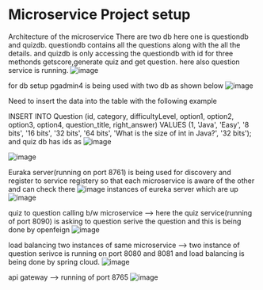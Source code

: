 # Microservice Project setup
Architecture of the microservice 
There are two db here one is questiondb and quizdb. questiondb contains all the questions along with the all the details. and quizdb is only accessing the questiondb with id for three methonds getscore,generate quiz and get question. here also question service is running.
![image](https://github.com/user-attachments/assets/08fd22ea-515d-4839-8351-4f201ccfd420)

for db setup pgadmin4 is being used with two db as shown below
![image](https://github.com/user-attachments/assets/88a21d23-a4bc-4566-ab9d-4f683491dcf4)

Need to insert the data into the table with the following example

INSERT INTO Question (id, category, difficultyLevel, option1, option2, option3, option4, question_title, right_answer) VALUES (1, 'Java', 'Easy', '8 bits', '16 bits', '32 bits', '64 bits', 'What is the size of int in Java?', '32 bits');
and 
quiz db has ids as
![image](https://github.com/user-attachments/assets/a727185f-f394-48f9-8a1d-147a01c1e76c)




![image](https://github.com/user-attachments/assets/76128b99-b650-4436-ba05-8be3b861bc0b)

Euraka server(running on port 8761) is being used for discovery and register to service registery so that each microservice is aware of the other and can check there
![image](https://github.com/user-attachments/assets/4cb1ee0f-d38e-4c80-8b25-6d4d6eb52343)
instances of eureka server which are up
![image](https://github.com/user-attachments/assets/3301e5a5-f324-49da-a809-67cf136ffad6)


quiz to question calling b/w microservice --> here the quiz service(running of port 8090) is asking to question serive the question and this is being done by openfeign 
![image](https://github.com/user-attachments/assets/a1fce603-88dc-4211-8723-db62de29e343)

load balancing two instances of same microservice --> two instance of question serivce is running on port 8080 and 8081 and load balancing is being done by spring cloud.
![image](https://github.com/user-attachments/assets/0b5bf1d4-a2ad-4c75-9b41-2c5b7aafc34f)


api gateway --> running of port 8765
![image](https://github.com/user-attachments/assets/d8c2f069-4b84-47e1-a42a-e2d721583bfd)


